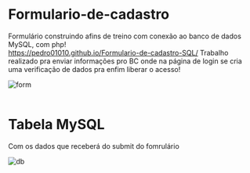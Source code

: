 # Formulario-de-cadastro 
Formulário construindo afins de treino com conexão ao banco de dados MySQL, com php!
<br>
https://pedro01010.github.io/Formulario-de-cadastro-SQL/
Trabalho realizado pra enviar informações pro BC onde na página de login se cria uma verificação de dados pra enfim liberar o acesso!
<br>

![form](https://user-images.githubusercontent.com/114010190/234001012-d6299362-648e-4b2f-9e5e-29b69fee078a.png)
<br>
<br>

# Tabela MySQL

Com os dados que receberá do submit do fomrulário
<br>


![db](https://user-images.githubusercontent.com/114010190/234003212-fa657f6b-2495-4a9a-a95b-d88580edc322.png)
